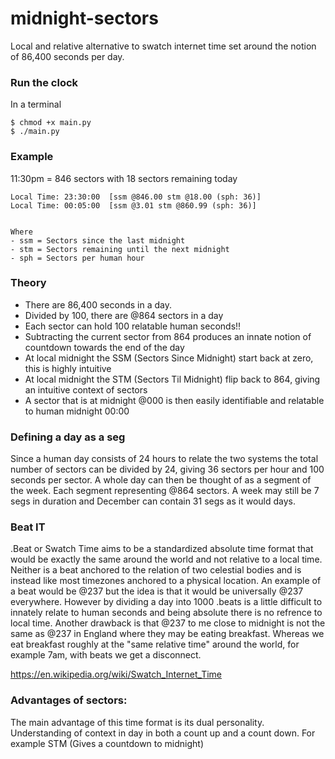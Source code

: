 # midnight-sectors
Local and relative alternative to swatch internet time set around the notion of 86,400 seconds per day. 

### Run the clock
In a terminal
```
$ chmod +x main.py
$ ./main.py
```

### Example
11:30pm = 846 sectors with 18 sectors remaining today
```
Local Time: 23:30:00  [ssm @846.00 stm @18.00 (sph: 36)]
Local Time: 00:05:00  [ssm @3.01 stm @860.99 (sph: 36)]


Where
- ssm = Sectors since the last midnight
- stm = Sectors remaining until the next midnight
- sph = Sectors per human hour
```

### Theory
- There are 86,400 seconds in a day.
- Divided by 100, there are @864 sectors in a day
- Each sector can hold 100 relatable human seconds!!
- Subtracting the current sector from 864 produces an innate notion of countdown towards the end of the day
- At local midnight the SSM (Sectors Since Midnight) start back at zero, this is highly intuitive
- At local midnight the STM (Sectors Til Midnight) flip back to 864, giving an intuitive context of sectors
- A sector that is at midnight @000 is then easily identifiable and relatable to human midnight 00:00

### Defining a day as a seg
Since a human day consists of 24 hours to relate the two systems the total number of sectors can be divided by 24, giving 36 sectors per hour and 100 seconds per sector. A whole day can then be thought of as a segment of the week. Each segment representing @864 sectors. A week may still be 7 segs in duration and December can contain 31 segs as it would days.

### Beat IT
.Beat or Swatch Time aims to be a standardized absolute time format that would be exactly the same around the world and not relative to a local time. Neither is a beat anchored to the relation of two celestial bodies and is instead like most timezones anchored to a physical location. An example of a beat would be @237 but the idea is that it would be universally @237 everywhere. However by dividing a day into 1000 .beats is a little difficult to innately relate to human seconds and being absolute there is no refrence to local time. Another drawback is that @237 to me close to midnight is not the same as @237 in England where they may be eating breakfast. Whereas we eat breakfast roughly at the "same relative time" around the world, for example 7am, with beats we get a disconnect. 

https://en.wikipedia.org/wiki/Swatch_Internet_Time

### Advantages of sectors:
The main advantage of this time format is its dual personality. Understanding of context in day in both a count up and a count down. For example STM (Gives a countdown to midnight)
